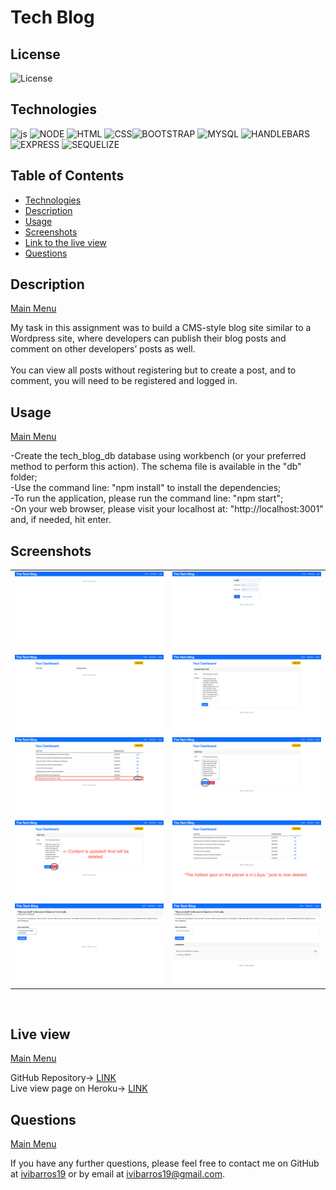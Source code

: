 <a name='home'></a>
# Tech Blog

## License

  ![License](https://img.shields.io/badge/License-MIT-blue)
  <br>
  
  <a name='tech'></a>
## Technologies
  ![js](https://img.shields.io/badge/JS-JavaScript-red) ![NODE](https://img.shields.io/badge/npm-Node.js-lightgrey) ![HTML](https://img.shields.io/badge/%3C%3E-HTML-brightgreen) ![CSS](https://img.shields.io/badge/.%7B%7D-CSS-yellowgreen)![BOOTSTRAP](https://img.shields.io/badge/%E2%99%A1-Bootstrap-blue) ![MYSQL](https://img.shields.io/badge/%F0%9F%90%AC-MySQL-ff69b4) ![HANDLEBARS](https://img.shields.io/badge/%7B%7B%20%7D%7D-Handlebars-black) ![EXPRESS](https://img.shields.io/badge/-Express-9cf) ![SEQUELIZE](https://img.shields.io/badge/-Sequelize-9cf)
  <br>
  
  
  <h2>Table of Contents</h2>
  
  * [Technologies](#tech)
  * [Description](#description)
  * [Usage](#usage)
  * [Screenshots](#scrs)
  * [Link to the live view](#live)
  * [Questions](#questions)



<a name='description'></a>
## Description
[Main Menu](#home)

My task in this assignment was to build a CMS-style blog site similar to a Wordpress site, where developers can publish their blog posts and comment on other developers’ posts as well.
<br>
<br>
You can view all posts without registering but to create a post, and to comment, you will need to be registered and logged in. 


<a name='usage'></a>
## Usage

[Main Menu](#home)
  
-Create the tech_blog_db database using workbench (or your preferred method to perform this action). The schema file is available in the "db" folder;<br>
-Use the command line: "npm install" to install the dependencies;<br>
-To run the application, please run the command line: "npm start";<br>
-On your web browser, please visit your localhost at: "http://localhost:3001" and, if needed, hit enter. <br>


 
<a name='scrs'></a>
## Screenshots<br>

<table>
  <tr>
    <td><img src="img/screenshot1.png" target="blank" width=300px></td>
    <td><img src="img/screenshot2.png" target="blank" width=300px></td>

  </tr>
  <tr>
    <td><img src="img/screenshot3.png" target="blank" width=300px></td>
    <td><img src="img/screenshot4.png" target="blank" width=300px></td>

  </tr>
  <tr>
    <td><img src="img/screenshot5.png" target="blank" width=300px></td>
    <td><img src="img/screenshot6.png" target="blank" width=300px></td>

  </tr>
  <tr>
    <td><img src="img/screenshot7.png" target="blank" width=300px></td>
    <td><img src="img/screenshot8.png" target="blank" width=300px></td>

  </tr>

  <tr>
    <td><img src="img/screenshot9.png" target="blank" width=300px></td>
    <td><img src="img/screenshot10.png" target="blank" width=300px></td>

  </tr>

  </table>
 
<br>
<a name='live'></a>

## Live view
[Main Menu](#home)

GitHub Repository-> <a href="https://ibarros19.github.io/tBlog/" target="_blank">LINK</a> 
<br>
Live view page on Heroku-> <a href="https://blogivi.herokuapp.com/" target="_blank">LINK</a> 
<a name='questions'></a>

## Questions
[Main Menu](#home)

If you have any further questions, please feel free to contact me on GitHub at [ivibarros19](https://github.com/ivibarros19) or by email at [ivibarros19@gmail.com](ivibarros19@gmail.com).

